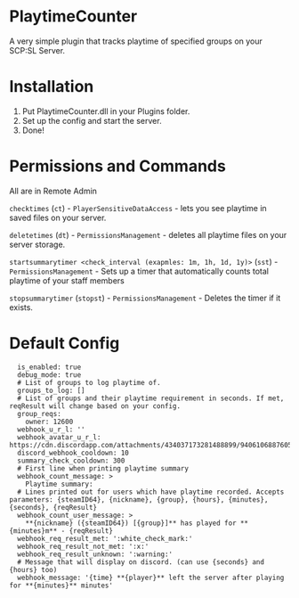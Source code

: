 # PlaytimeCounter
A very simple plugin that tracks playtime of specified groups on your SCP:SL Server.
# Installation
1. Put PlaytimeCounter.dll in your Plugins folder.
2. Set up the config and start the server.
3. Done!
# Permissions and Commands
All are in Remote Admin

`checktimes` (`ct`) - `PlayerSensitiveDataAccess` - lets you see playtime in saved files on your server.

`deletetimes` (`dt`) - `PermissionsManagement` - deletes all playtime files on your server storage.

`startsummarytimer <check_interval (exapmles: 1m, 1h, 1d, 1y)>` (`sst`) - `PermissionsManagement` - Sets up a timer that automatically counts total playtime of your staff members

`stopsummarytimer` (`stopst`) - `PermissionsManagement` - Deletes the timer if it exists.

# Default Config
```
  is_enabled: true
  debug_mode: true
  # List of groups to log playtime of.
  groups_to_log: []
  # List of groups and their playtime requirement in seconds. If met, reqResult will change based on your config.
  group_reqs:
    owner: 12600
  webhook_u_r_l: ''
  webhook_avatar_u_r_l: https://cdn.discordapp.com/attachments/434037173281488899/940610688760545290/mrozonyhyperthink.jpg
  discord_webhook_cooldown: 10
  summary_check_cooldown: 300
  # First line when printing playtime summary
  webhook_count_message: >
    Playtime summary: 
  # Lines printed out for users which have playtime recorded. Accepts parameters: {steamID64}, {nickname}, {group}, {hours}, {minutes}, {seconds}, {reqResult}
  webhook_count_user_message: >
    **{nickname} ({steamID64}) [{group}]** has played for **{minutes}m** - {reqResult} 
  webhook_req_result_met: ':white_check_mark:'
  webhook_req_result_not_met: ':x:'
  webhook_req_result_unknown: ':warning:'
  # Message that will display on discord. (can use {seconds} and {hours} too)
  webhook_message: '{time} **{player}** left the server after playing for **{minutes}** minutes'
```

